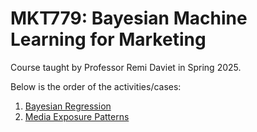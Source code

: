 # MKT779: Bayesian Machine Learning for Marketing

Course taught by Professor Remi Daviet in Spring 2025.

Below is the order of the activities/cases:
1. [Bayesian Regression](https://github.com/Fahad-Touseef/BayesianML/blob/main/bayesian_regression.ipynb)
2. [Media Exposure Patterns](https://github.com/Fahad-Touseef/BayesianML/blob/main/media_exposure.ipynb)

